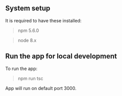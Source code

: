 ## System setup

It is required to have these installed:

> npm 5.6.0

> node 8.x

## Run the app for local development

To run the app:

> npm run tsc

App will run on default port 3000.
